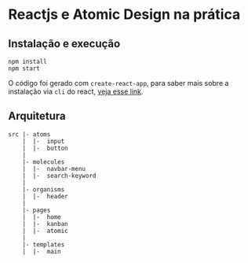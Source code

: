 # Reactjs e Atomic Design na prática

## Instalação e execução
```
npm install
npm start
```

O código foi gerado com `create-react-app`, para saber mais sobre a instalação via `cli` do react, [veja esse link](https://reactjs.org/docs/installation.html).

## Arquitetura

```
src |- atoms
    |  |-  input
    |  |-  button
    |
    |- molecules
    |  |-  navbar-menu
    |  |-  search-keyword
    |
    |- organisms
    |  |-  header
    |
    |- pages
    |  |-  home
    |  |-  kanban
    |  |-  atomic
    |
    |- templates
    |  |-  main
```
